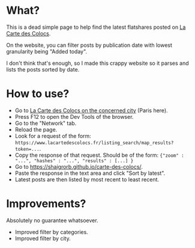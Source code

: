# What?

This is a dead simple page to help find the latest flatshares posted on [La Carte des Colocs](https://www.lacartedescolocs.fr/).

On the website, you can filter posts by publication date with lowest granularity being "Added today".

I don't think that's enough, so I made this crappy website so it parses and lists the posts sorted by date.

# How to use?
- Go to [La Carte des Colocs on the concerned city](https://www.lacartedescolocs.fr/logements/fr/ile-de-france/paris) (Paris here).
- Press F12 to open the Dev Tools of the browser.
- Go to the "Network" tab.
- Reload the page.
- Look for a request of the form:
  `https://www.lacartedescolocs.fr/listing_search/map_results?token=...`.
- Copy the response of that request. Should be of the form: 
  `{"zoom" : "...", "hashes" : "...", "results" : [...] }`
- Go to https://shaigrorb.github.io/carte-des-colocs/.
- Paste the response in the text area and click "Sort by latest".
- Latest posts are then listed by most recent to least recent.

# Improvements?
Absolutely no guarantee whatsoever.
- Improved filter by categories.
- Improved filter by city.
